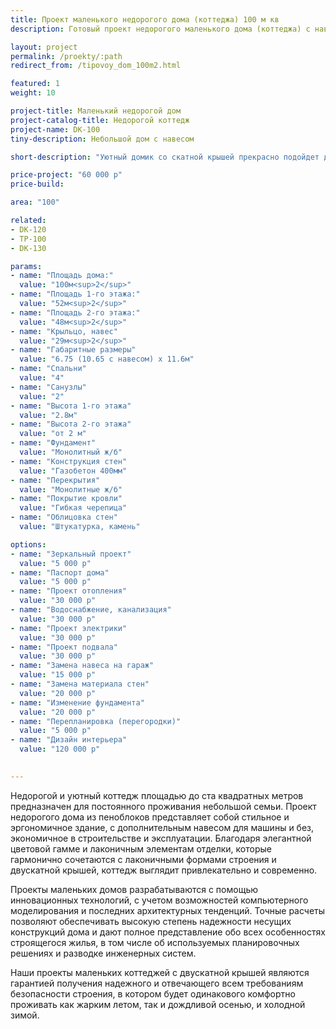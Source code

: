 ```yaml
---
title: Проект маленького недорогого дома (коттеджа) 100 м кв
description: Готовый проект недорогого маленького дома (коттеджа) с навесом, из кирпича, газобетона или пеноблоков. Площадь&#58; 100 м.кв.

layout: project
permalink: /proekty/:path
redirect_from: /tipovoy_dom_100m2.html

featured: 1
weight: 10

project-title: Маленький недорогой дом
project-catalog-title: Недорогой коттедж
project-name: DK-100
tiny-description: Небольшой дом с навесом

short-description: "Уютный домик со скатной крышей прекрасно подойдет для небольшой семьи с детьми. Это экономный вариант для узкого или небольшого участка. Может быть выполнен в двух вариантах – с навесом для машины или без него. Его ширина без парковки составляет лишь 6,8 метров! Этот маленький дом из пеноблоков облицован штукатуркой и камнем. Его компактная планировка вмещает все необходимые помещения для Вашего комфорта. А кухня, совмещенная с гостиной это большое пространство, где будет собираться вся семья."

price-project: "60 000 р"
price-build:

area: "100"

related:
- DK-120
- TP-100
- DK-130

params:
- name: "Площадь дома:"
  value: "100м<sup>2</sup>"
- name: "Площадь 1-го этажа:"
  value: "52м<sup>2</sup>"
- name: "Площадь 2-го этажа:"
  value: "48м<sup>2</sup>"
- name: "Крыльцо, навес"
  value: "29м<sup>2</sup>"
- name: "Габаритные размеры"
  value: "6.75 (10.65 с навесом) x 11.6м"
- name: "Спальни"
  value: "4"
- name: "Санузлы"
  value: "2"
- name: "Высота 1-го этажа"
  value: "2.8м"
- name: "Высота 2-го этажа"
  value: "от 2 м"
- name: "Фундамент"
  value: "Монолитный ж/б"
- name: "Конструкция стен"
  value: "Газобетон 400мм"
- name: "Перекрытия"
  value: "Монолитные ж/б"
- name: "Покрытие кровли"
  value: "Гибкая черепица"
- name: "Облицовка стен"
  value: "Штукатурка, камень"

options:
- name: "Зеркальный проект"
  value: "5 000 р"
- name: "Паспорт дома"
  value: "5 000 р"
- name: "Проект отопления"
  value: "30 000 р"
- name: "Водоснабжение, канализация"
  value: "30 000 р"
- name: "Проект электрики"
  value: "30 000 р"
- name: "Проект подвала"
  value: "30 000 р"
- name: "Замена навеса на гараж"
  value: "15 000 р"
- name: "Замена материала стен"
  value: "20 000 р"
- name: "Изменение фундамента"
  value: "20 000 р"
- name: "Перепланировка (перегородки)"
  value: "5 000 р"
- name: "Дизайн интерьера"
  value: "120 000 р"

  
---
```

Недорогой и уютный коттедж площадью до ста квадратных метров предназначен для постоянного проживания небольшой семьи. Проект недорогого дома из пеноблоков представляет собой стильное и эргономичное здание, с дополнительным навесом для машины и без, экономичное в строительстве и эксплуатации. Благодаря элегантной цветовой гамме и лаконичным элементам отделки, которые гармонично сочетаются с лаконичными формами строения и двускатной крышей, коттедж выглядит привлекательно и современно.

Проекты маленьких домов разрабатываются с помощью инновационных технологий, с учетом возможностей компьютерного моделирования и последних архитектурных тенденций. Точные расчеты позволяют обеспечивать высокую степень надежности несущих конструкций дома и дают полное представление обо всех особенностях строящегося жилья, в том числе об используемых планировочных решениях и разводке инженерных систем.

Наши проекты маленьких коттеджей с двускатной крышей являются гарантией получения надежного и отвечающего всем требованиям безопасности строения, в котором будет одинакового комфортно проживать как жарким летом, так и дождливой осенью, и холодной зимой.